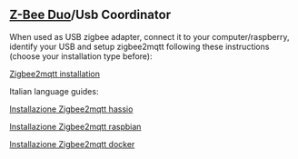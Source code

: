 
## [Z-Bee Duo](https://gio-dot.github.io/Z-Bee-Duo/)/Usb Coordinator


When used as USB zigbee adapter, connect it to your computer/raspberry, identify your USB and setup zigbee2mqtt following these instructions (choose your installation type before):

[Zigbee2mqtt installation](https://www.zigbee2mqtt.io/getting_started/running_zigbee2mqtt.html)

Italian language guides:

[Installazione Zigbee2mqtt hassio](https://indomus.it/guide/come-installare-e-configurare-zigbee2mqtt-su-home-assistant-hassio/)

[Installazione Zigbee2mqtt raspbian](https://indomus.it/guide/come-installare-e-configurare-zigbee2mqtt-su-raspbian-di-raspberry-pi/)

[Installazione Zigbee2mqtt docker](https://indomus.it/guide/come-installare-e-configurare-zigbee2mqtt-con-docker-su-raspbian-di-raspberry-pi/)


